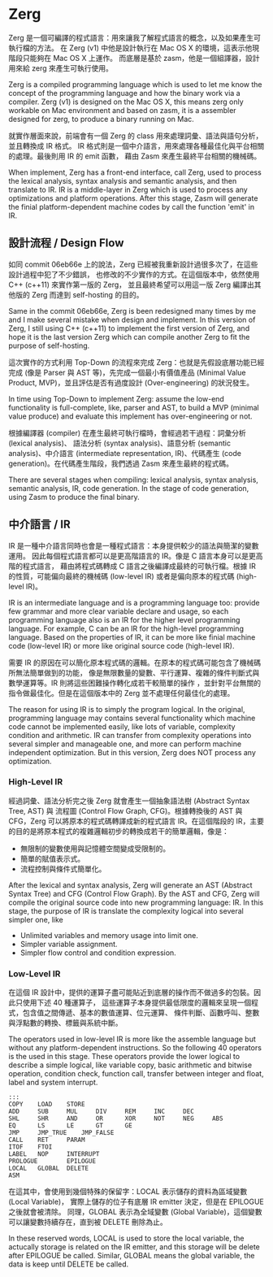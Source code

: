 # Zerg #

Zerg 是一個可編譯的程式語言：用來讓我了解程式語言的概念，以及如果產生可執行檔的方法。
在 Zerg (v1) 中他是設計執行在 Mac OS X 的環境，這表示他現階段只能夠在 Mac OS X 上運作。
而底層是基於 zasm，他是一個組譯器，設計用來給 zerg 來產生可執行使用。

Zerg is a compiled programming language which is used to let me know the concept of the programming
language and how the binary work via a compiler.
Zerg (v1) is designed on the Mac OS X, this means zerg only workable on Mac environment and
based on zasm, it is a assembler designed for zerg, to produce a binary running on Mac.

就實作層面來說，前端會有一個 Zerg 的 class 用來處理詞彙、語法與語句分析，並且轉換成 IR 格式。
IR 格式則是一個中介語言，用來處理各種最佳化與平台相關的處理。最後則用 IR 的 emit 函數，
藉由 Zasm 來產生最終平台相關的機械碼。

When implement, Zerg has a front-end interface, call Zerg, used to process the lexical
analysis, syntax analysis and semantic analysis, and then translate to IR. IR is a middle-layer
in Zerg which is used to process any optimizations and platform operations. After this stage,
Zasm will generate the finial platform-dependent machine codes by call the function 'emit' in IR.


## 設計流程 / Design Flow ##
如同 commit 06eb66e 上的說法，Zerg 已經被我重新設計過很多次了，在這些設計過程中犯了不少錯誤，
也修改的不少實作的方式。在這個版本中，依然使用 C++ (c++11) 來實作第一版的 Zerg，
並且最終希望可以用這一版 Zerg 編譯出其他版的 Zerg 而達到 self-hosting 的目的。

Same in the commit 06eb66e, Zerg is been redesigned many times by me and I make several mistake
when design and implement. In this version of Zerg, I still using C++ (c++11) to implement the
first version of Zerg, and hope it is the last version Zerg which can compile another Zerg to
fit the purpose of self-hosting.

這次實作的方式利用 Top-Down 的流程來完成 Zerg：也就是先假設底層功能已經完成 (像是
Parser 與 AST 等)，先完成一個最小有價值產品 (Minimal Value Product, MVP)，並且評估是否有過度設計
(Over-engineering) 的狀況發生。

In time using Top-Down to implement Zerg: assume the low-end functionality is full-complete,
like, parser and AST, to build a MVP (minimal value produce) and evaluate this implement has
over-engineering or not.


根據編譯器 (compiler) 在產生最終可執行檔時，會經過若干過程：詞彙分析 (lexical analysis)、
語法分析 (syntax analysis)、語意分析 (semantic analysis)、中介語言
(intermediate representation, IR)、代碼產生 (code generation)。在代碼產生階段，我們透過
Zasm 來產生最終的程式碼。

There are several stages when compiling: lexical analysis, syntax analysis, semantic analysis,
IR, code generation. In the stage of code generation, using Zasm to produce the final binary.

## 中介語言 / IR ##
IR 是一種中介語言同時也會是一種程式語言：本身提供較少的語法與簡潔的變數運用。
因此每個程式語言都可以是更高階語言的 IR。像是 C 語言本身可以是更高階的程式語言，
藉由將程式碼轉成 C 語言之後編譯成最終的可執行檔。根據 IR 的性質，可能偏向最終的機械碼
(low-level IR) 或者是偏向原本的程式碼 (high-level IR)。

IR is an intermediate language and is a programming language too: provide few grammar and
more clear variable declare and usage, so each programming language also is an IR for the
higher level programming language. For example, C can be an IR for the high-level
programming language. Based on the properties of IR, it can be more like finial machine
code (low-level IR) or more like original source code (high-level IR).

需要 IR 的原因在可以簡化原本程式碼的邏輯。在原本的程式碼可能包含了機械碼所無法簡單做到的功能，
像是無限數量的變數、平行運算、複雜的條件判斷式與數學運算等。IR 則將這些困難操作轉化成若干較簡單的操作
，並針對平台無關的指令做最佳化。但是在這個版本中的 Zerg 並不處理任何最佳化的處理。

The reason for using IR is to simply the program logical. In the original, programming language
may contains several functionality which machine code cannot be implemented easily, like
lots of variable, complexity condition and arithmetic. IR can transfer from complexity operations
into several simpler and manageable one, and more can perform machine independent optimization.
But in this version, Zerg does NOT process any optimization.

### High-Level IR ###
經過詞彙、語法分析完之後 Zerg 就會產生一個抽象語法樹 (Abstract Syntax Tree, AST) 與
流程圖 (Control Flow Graph, CFG)。根據轉換後的 AST 與 CFG，Zerg 可以將原本的程式碼轉譯成新的程式語言
IR。在這個階段的 IR，主要的目的是將原本程式的複雜邏輯初步的轉換成若干的簡單邏輯，像是：

+ 無限制的變數使用與記憶體空間變成受限制的。
+ 簡單的賦值表示式。
+ 流程控制與條件式簡單化。

After the lexical and syntax analysis, Zerg will generate an AST (Abstract Syntax Tree) and CFG
(Control Flow Graph). By the AST and CFG, Zerg will compile the original source code into
new programming language: IR. In this stage, the purpose of IR is translate the complexity logical
into several simpler one, like

+ Unlimited variables and memory usage into limit one.
+ Simpler variable assignment.
+ Simpler flow control and condition expression.


### Low-Level IR ###
在這個 IR 設計中，提供的運算子盡可能貼近到底層的操作而不做過多的包裝。因此只使用下述 40 種運算子，
這些運算子本身提供最低限度的邏輯來呈現一個程式，包含值之間傳遞、基本的數值運算、位元運算、
條件判斷、函數呼叫、整數與浮點數的轉換、標籤與系統中斷。

The operators used in low-level IR is more like the assemble language but without any
platform-dependent instructions. So the following 40 operators is the used in this stage. These
operators provide the lower logical to describe a simple logical, like variable copy, basic
arithmetic and bitwise operation, condition check, function call, transfer between integer and float,
label and system interrupt.

	:::
	COPY	LOAD	STORE
	ADD		SUB		MUL		DIV		REM		INC		DEC
	SHL		SHR		AND		OR		XOR		NOT		NEG		ABS
	EQ		LS		LE		GT		GE
	JMP		JMP_TRUE	JMP_FALSE
	CALL	RET		PARAM
	ITOF	FTOI
	LABEL	NOP		INTERRUPT
	PROLOGUE		EPILOGUE
	LOCAL	GLOBAL	DELETE
	ASM

在這其中，會使用到幾個特殊的保留字：LOCAL 表示儲存的資料為區域變數 (Local Variable)，
實際上儲存的位子有底層 IR emitter 決定，但是在 EPILOGUE 之後就會被清除。
同理，GLOBAL 表示為全域變數 (Global Variable)，這個變數可以讓變數持續存在，直到被 DELETE 刪除為止。

In these reserved words, LOCAL is used to store the local variable, the actucally storage is
related on the IR emitter, and this storage will be delete after EPILOGUE be called.
Similar, GLOBAL means the global variable, the data is keep until DELETE be called.

